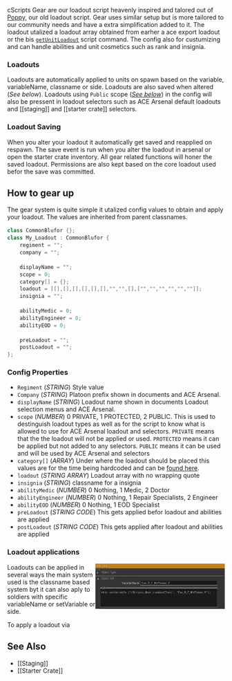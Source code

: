 cScripts Gear are our loadout script heavenly inspired and talored out of [Poppy](https://github.com/BaerMitUmlaut/Poppy/), our old loadout script. Gear uses similar setup but is more tailored to our community needs and have a extra simplification added to it. The loadout utalized a loadout array obtained from earher a ace export loadout or the bis [`getUnitLoadout`](https://community.bistudio.com/wiki/getUnitLoadout) script command. The config also for custumizing and can handle abilities and unit cosmetics such as rank and insignia.

### Loadouts
Loadouts are automatically applied to units on spawn based on the variable, variableName, classname or side. Loadouts are also saved when altered (*See below*). Loadouts using `Public` scope (*[See below](https://github.com/7Cav/cScripts/wiki/Gear#how-to-gear-up)*) in the config will also be pressent in loadout selectors such as ACE Arsenal default loadouts and [[staging]] and [[starter crate]] selectors.

### Loadout Saving
When you alter your loadout it automatically get saved and reapplied on respawn. The save event is run when you alter the loadout in arsenal or open the starter crate inventory. All gear related functions will honer the saved loadout. Permissions are also kept based on the core loadout used befor the save was committed.

## How to gear up
The gear system is quite simple it utalized config values to obtain and apply your loadout. The values are inherited from parent classnames.

```cpp
class CommonBlufor {};
class My_Loadout : CommonBlufor {
    regiment = "";
    company = "";

    displayName = "";
    scope = 0;
    category[] = {};
    loadout = [[],[],[],[],[],[],"","",[],["","","","","",""]];
    insignia = "";

    abilityMedic = 0;
    abilityEngineer = 0;
    abilityEOD = 0;

    preLoadout = "";
    postLoadout = "";
};
```
### Config Properties
- `Regiment` (*STRING*) Style value
- `Company` (*STRING*) Platoon prefix shown in documents and ACE Arsenal.
- `displayName` (*STRING*) Loadout name shown in documents Loadout selection menus and ACE Arsenal.
- `scope` (*NUMBER*) 0 PRIVATE, 1 PROTECTED, 2 PUBLIC. This is used to destinguish loadout types as well as for the script to know what is allowed to use for ACE Arsenal loadout and selectors. `PRIVATE` means that the the loadout will not be applied or used. `PROTECTED` means it can be applied but not added to any selectors. `PUBLIC` means it can be used and will be used by ACE Arsenal and selectors
- `category[]` (*ARRAY*) Under where the loadout should be placed this values are for the time being hardcoded and can be [found here](https://github.com/7Cav/cScripts/blob/master/cScripts/CavFnc/functions/systems/fn_setupLoadoutCategories.sqf).
- `loadout` (*STRING ARRAY*) Loadout array with no wrapping quote
- `insignia` (*STRING*) classname for a insignia
- `abilityMedic` (*NUMBER*) 0 Nothing, 1 Medic, 2 Doctor
- `abilityEngineer` (*NUMBER*) 0 Nothing, 1 Repair Specialists, 2 Engineer
- `abilityEOD` (*NUMBER*) 0 Nothing, 1 EOD Specialist
- `preLoadout` (*STRING CODE*) This gets applied befor loadout and abilities are applied
- `postLoadout` (*STRING CODE*) This gets applied after loadout and abilities are applied

### Loadout applications
<img align="right" width="300" height="105" src="https://github.com/7Cav/cScripts/blob/master/resourses/wikigfx/gear_applyloadout_examples.png">

Loadouts can be applied in several ways the main system used is the classname based system byt it can also aply to soldiers with specific variableName or setVariable or side.

To apply a loadout via 

## See Also
- [[Staging]]
- [[Starter Crate]]
